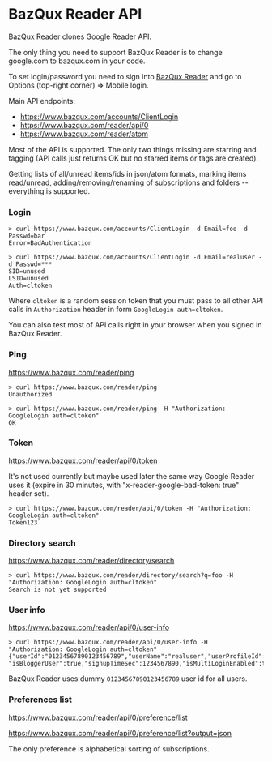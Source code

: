 BazQux Reader API
==========

BazQux Reader clones Google Reader API. 

The only thing you need to support BazQux Reader is to change
google.com to bazqux.com in your code.

To set login/password you need to sign into [BazQux Reader](https://bazqux.com)
and go to Options (top-right corner) => Mobile login.

Main API endpoints:
* https://www.bazqux.com/accounts/ClientLogin
* https://www.bazqux.com/reader/api/0
* https://www.bazqux.com/reader/atom

Most of the API is supported. The only two things missing are
starring and tagging (API calls just returns OK but no starred items
or tags are created).

Getting lists of all/unread items/ids in json/atom formats,
marking items read/unread, adding/removing/renaming of
subscriptions and folders -- everything is supported.

### Login

```
> curl https://www.bazqux.com/accounts/ClientLogin -d Email=foo -d Passwd=bar
Error=BadAuthentication

> curl https://www.bazqux.com/accounts/ClientLogin -d Email=realuser -d Passwd=***
SID=unused
LSID=unused
Auth=cltoken
```

Where `cltoken` is a random session token that you must pass to all other API calls in
`Authorization` header in form `GoogleLogin auth=cltoken`.

You can also test most of API calls right in your browser when you signed in BazQux Reader.

### Ping

https://www.bazqux.com/reader/ping

```
> curl https://www.bazqux.com/reader/ping
Unauthorized

> curl https://www.bazqux.com/reader/ping -H "Authorization: GoogleLogin auth=cltoken"
OK
```

### Token

https://www.bazqux.com/reader/api/0/token

It's not used currently but maybe used later the same way Google Reader uses it 
(expire in 30 minutes, with "x-reader-google-bad-token: true" header set).

```
> curl https://www.bazqux.com/reader/api/0/token -H "Authorization: GoogleLogin auth=cltoken"
Token123
```

### Directory search

https://www.bazqux.com/reader/directory/search

```
> curl https://www.bazqux.com/reader/directory/search?q=foo -H "Authorization: GoogleLogin auth=cltoken"
Search is not yet supported
```

### User info

https://www.bazqux.com/reader/api/0/user-info

```
> curl https://www.bazqux.com/reader/api/0/user-info -H "Authorization: GoogleLogin auth=cltoken"
{"userId":"01234567890123456789","userName":"realuser","userProfileId":"01234567890123456789","userEmail":"realuser",
"isBloggerUser":true,"signupTimeSec":1234567890,"isMultiLoginEnabled":true}
```

BazQux Reader uses dummy `01234567890123456789` user id for all users.

### Preferences list

https://www.bazqux.com/reader/api/0/preference/list

https://www.bazqux.com/reader/api/0/preference/list?output=json

The only preference is alphabetical sorting of subscriptions.
